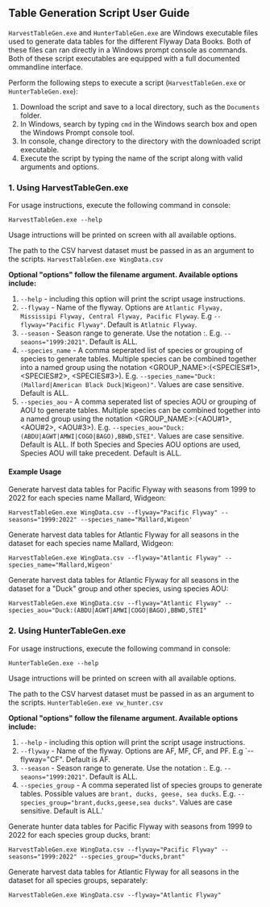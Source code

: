 ## Table Generation Script User Guide

`HarvestTableGen.exe` and `HunterTableGen.exe` are Windows executable files used to generate data tables for the different Flyway Data Books.
Both of these files can ran directly in a Windows prompt console as commands. Both of these script executables are equipped with a full documented ommandline interface.

Perform the following steps to execute a script (`HarvestTableGen.exe` or `HunterTableGen.exe`):
1. Download the script and save to a local directory, such as the `Documents` folder.
2. In Windows, search by typing `cmd` in the Windows search box and open the Windows Prompt console tool.
3. In console, change directory to the directory with the downloaded script executable.
4. Execute the script by typing the name of the script along with valid arguments and options.

### 1. Using HarvestTableGen.exe

For usage instructions, execute the following command in console:

`HarvestTableGen.exe --help`

Usage intructions will be printed on screen with all available options.

The path to the CSV harvest dataset must be passed in as an argument to the scripts.
`HarvestTableGen.exe WingData.csv`

**Optional "options" follow the filename argument. Available options include:**
1. `--help` - including this option will print the script usage instructions.
2. `--flyway` - Name of the flyway. Options are `Atlantic Flyway, Mississipi Flyway, Central Flyway, Pacific Flyway`. E.g `--flyway="Pacific Flyway"`. Default is `Atlatnic Flyway`.
3. `--season` - Season range to generate. Use the notation <START>:<END>. E.g. `--seaons="1999:2021"`. Default is ALL.
4. `--species_name` - A comma seperated list of species or grouping of species to generate tables. Multiple species can be combined together into a named group using the notation <GROUP_NAME>:(<SPECIES#1>, <SPECIES#2>, <SPECIES#3>). E.g. `--species_name="Duck:(Mallard|American Black Duck|Wigeon)"`. Values are case sensitive. Default is ALL.
5. `--species_aou` - A comma seperated list of species AOU or grouping of AOU to generate tables. Multiple species can be combined together into a named group using the notation <GROUP_NAME>:(<AOU#1>, <AOU#2>, <AOU#3>). E.g. `--species_aou="Duck:(ABDU|AGWT|AMWI|COGO|BAGO),BBWD,STEI"`. Values are case sensitive. Default is ALL. If both Species and Species AOU options are used, Species AOU will take precedent. Default is ALL.

#### Example Usage

Generate harvest data tables for Pacific Flyway with seasons from 1999 to 2022 for each species name Mallard, Widgeon:

`HarvestTableGen.exe WingData.csv --flyway="Pacific Flyway" --seasons="1999:2022" --species_name="Mallard,Wigeon'`

Generate harvest data tables for Atlantic Flyway for all seasons in the dataset for each species name Mallard, Widgeon:

`HarvestTableGen.exe WingData.csv --flyway="Atlantic Flyway" --species_name="Mallard,Wigeon'`

Generate harvest data tables for Atlantic Flyway for all seasons in the dataset for a "Duck" group and other species, using species AOU:

`HarvestTableGen.exe WingData.csv --flyway="Atlantic Flyway" --species_aou="Duck:(ABDU|AGWT|AMWI|COGO|BAGO),BBWD,STEI"`

### 2. Using HunterTableGen.exe

For usage instructions, execute the following command in console:

`HunterTableGen.exe --help`

Usage intructions will be printed on screen with all available options.

The path to the CSV harvest dataset must be passed in as an argument to the scripts.
`HunterTableGen.exe vw_hunter.csv`

**Optional "options" follow the filename argument. Available options include:**
1. `--help` - including this option will print the script usage instructions.
2. `--flyway` - Name of the flyway. Options are AF, MF, CF, and PF. E.g `--flyway="CF". Default is AF.
3. `--season` - Season range to generate. Use the notation <START>:<END>. E.g. `--seaons="1999:2021"`. Default is ALL.
4. `--species_group` - A comma seperated list of species groups to generate tables. Possible values are `brant, ducks, geese, sea ducks`. E.g. `--species_group="brant,ducks,geese,sea ducks"`. Values are case sensitive. Default is ALL.'

Generate hunter data tables for Pacific Flyway with seasons from 1999 to 2022 for each species group ducks, brant:

`HarvestTableGen.exe WingData.csv --flyway="Pacific Flyway" --seasons="1999:2022" --species_group="ducks,brant"`

Generate harvest data tables for Atlantic Flyway for all seasons in the dataset for all species groups, separately:

`HarvestTableGen.exe WingData.csv --flyway="Atlantic Flyway"`


